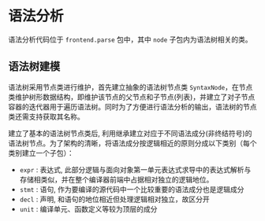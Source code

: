 # 语法分析

语法分析代码位于 `frontend.parse` 包中，其中 `node` 子包内为语法树相关的类。

## 语法树建模

语法树采用节点类进行维护，首先建立抽象的语法树节点类 `SyntaxNode`，在节点类维护树形数据结构，即维护该节点的父节点和子节点(列表)，并建立了对子节点容器的迭代器用于遍历语法树。同时为了方便进行语法分析的输出，语法树的节点类还需支持获取其名称。

建立了基本的语法树节点类后, 利用继承建立对应于不同语法成分(非终结符号)的语法树节点。为了架构的清晰，将语法成分按逻辑相近的原则分成以下类别（每个类别建立一个子包）：

- `expr` : 表达式, 此部分逻辑与面向对象第一单元表达式求导中的表达式解析与存储相类似，并在整个编译器前端中占据相对独立的逻辑地位。
- `stmt` : 语句, 作为要编译的源代码中一个比较重要的语法成分也是逻辑成分
- `decl` : 声明, 和语句的地位相近但处理逻辑相对独立，故区分开
- `unit` : 编译单元、函数定义等较为顶层的成分

